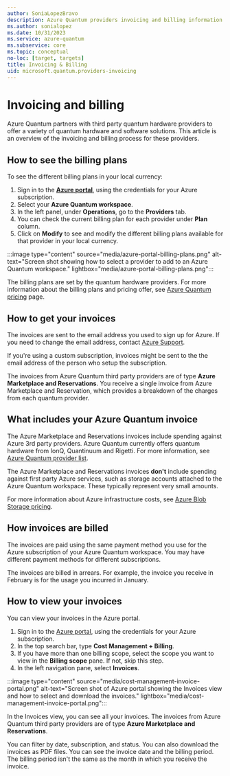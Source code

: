 ```yaml
---
author: SoniaLopezBravo
description: Azure Quantum providers invoicing and billing information.
ms.author: sonialopez
ms.date: 10/31/2023
ms.service: azure-quantum
ms.subservice: core
ms.topic: conceptual
no-loc: [target, targets]
title: Invoicing & Billing
uid: microsoft.quantum.providers-invoicing
---
```


# Invoicing and billing

Azure Quantum partners with third party quantum hardware providers to offer a variety of quantum hardware and software solutions. This article is an overview of the invoicing and billing process for these providers.

## How to see the billing plans

To see the different billing plans in your local currency: 

1. Sign in to the [**Azure portal**](https://portal.azure.com), using the credentials for your Azure subscription.
1. Select your **Azure Quantum workspace**.
1. In the left panel, under **Operations**, go to the **Providers** tab. 
1. You can check the current billing plan for each provider under **Plan** column.
1. Click on **Modify** to see and modify the different billing plans available for that provider in your local currency.

 :::image type="content" source="media/azure-portal-billing-plans.png" alt-text="Screen shot showing how to select a provider to add to an Azure Quantum workspace." lightbox="media/azure-portal-billing-plans.png":::

The billing plans are set by the quantum hardware providers. For more information about the billing plans and pricing offer, see [Azure Quantum pricing](xref:microsoft.quantum.providers-pricing) page. 

## How to get your invoices

The invoices are sent to the email address you used to sign up for Azure. If you need to change the email address, contact [Azure Support](https://azure.microsoft.com/support/create-ticket/).

If you're using a custom subscription, invoices might be sent to the the email address of the person who setup the subscription.

The invoices from Azure Quantum third party providers are of type **Azure Marketplace and Reservations**. You receive a single invoice from Azure Marketplace and Reservation, which provides a breakdown of the charges from each quantum provider.

## What includes your Azure Quantum invoice

The Azure Marketplace and Reservations invoices include spending against Azure 3rd party providers. Azure Quantum currently offers quantum hardware from IonQ, Quantinuum and Rigetti. For more information, see [Azure Quantum provider list](xref:microsoft.quantum.reference.qc-target-list).

The Azure Marketplace and Reservations invoices **don't** include spending against first party Azure services, such as storage accounts attached to the Azure Quantum workspace. These typically represent very small amounts.

For more information about Azure infrastructure costs, see [Azure Blob Storage pricing](https://azure.microsoft.com/pricing/details/storage/blobs/).

## How invoices are billed

The invoices are paid using the same payment method you use for the Azure subscription of your Azure Quantum workspace. You may have different payment methods for different subscriptions.

The invoices are billed in arrears. For example, the invoice you receive in February is for the usage you incurred in January.

## How to view your invoices

You can view your invoices in the Azure portal. 

1. Sign in to the [Azure portal](https://portal.azure.com/), using the credentials for your Azure subscription.
1. In the top search bar, type **Cost Management + Billing**. 
1. If you have more than one billing scope, select the scope you want to view in the **Billing scope** pane. If not, skip this step.
1. In the left navigation pane, select **Invoices**.

 :::image type="content" source="media/cost-management-invoice-portal.png" alt-text="Screen shot of Azure portal showing the Invoices view and how to select and download the invoices." lightbox="media/cost-management-invoice-portal.png":::

In the Invoices view, you can see all your invoices. The invoices from Azure Quantum third party providers are of type **Azure Marketplace and Reservations**.

You can filter by date, subscription, and status. You can also download the invoices as PDF files. You can see the invoice date and the billing period. The billing period isn't the same as the month in which you receive the invoice.
